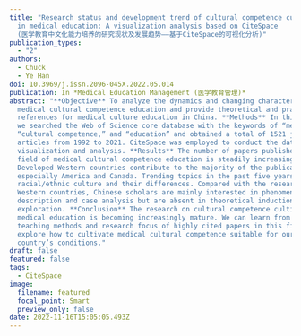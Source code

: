 ```yaml
---
title: "Research status and development trend of cultural competence cultivation
  in medical education: A visualization analysis based on CiteSpace
  (医学教育中文化能力培养的研究现状及发展趋势——基于CiteSpace的可视化分析)"
publication_types:
  - "2"
authors:
  - Chuck
  - Ye Han
doi: 10.3969/j.issn.2096-045X.2022.05.014
publication: In *Medical Education Management (医学教育管理)*
abstract: "**Objective** To analyze the dynamics and changing characteristics of
  medical cultural competence education and provide theoretical and practical
  references for medical culture education in China. **Methods** In this paper,
  we searched the Web of Science core database with the keywords of “medicine,”
  “cultural competence,” and “education” and obtained a total of 1521 journal
  articles from 1992 to 2021. CiteSpace was employed to conduct the data
  visualization and analysis. **Results** The number of papers published in the
  field of medical cultural competence education is steadily increasing.
  Developed Western countries contribute to the majority of the publications,
  especially America and Canada. Trending topics in the past five years are
  racial/ethnic culture and their differences. Compared with the research in
  Western countries, Chinese scholars are mainly interested in phenomenon
  description and case analysis but are absent in theoretical induction and
  exploration. **Conclusion** The research on cultural competence cultivation in
  medical education is becoming increasingly mature. We can learn from the
  teaching methods and research focus of highly cited papers in this field and
  explore how to cultivate medical cultural competence suitable for our
  country’s conditions."
draft: false
featured: false
tags:
  - CiteSpace
image:
  filename: featured
  focal_point: Smart
  preview_only: false
date: 2022-11-16T15:05:05.493Z
---
```

